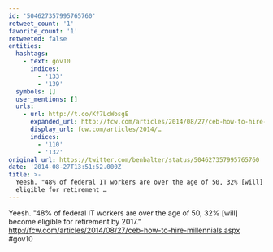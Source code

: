 ```yaml
---
id: '504627357995765760'
retweet_count: '1'
favorite_count: '1'
retweeted: false
entities:
  hashtags:
    - text: gov10
      indices:
        - '133'
        - '139'
  symbols: []
  user_mentions: []
  urls:
    - url: http://t.co/Kf7LcWosgE
      expanded_url: http://fcw.com/articles/2014/08/27/ceb-how-to-hire-millennials.aspx
      display_url: fcw.com/articles/2014/…
      indices:
        - '110'
        - '132'
original_url: https://twitter.com/benbalter/status/504627357995765760
date: '2014-08-27T13:51:52.000Z'
title: >-
  Yeesh. "48% of federal IT workers are over the age of 50, 32% [will] become
  eligible for retirement …
---
```


Yeesh. "48% of federal IT workers are over the age of 50, 32% [will] become eligible for retirement by 2017." http://fcw.com/articles/2014/08/27/ceb-how-to-hire-millennials.aspx #gov10